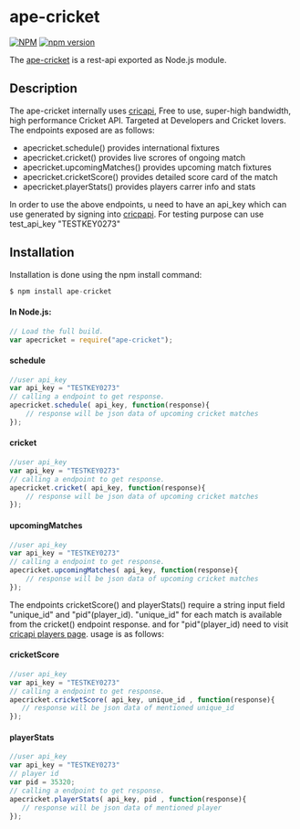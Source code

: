 # ape-cricket

[![NPM](https://nodei.co/npm/ape-cricket.png?downloads=true&downloadRank=true&stars=true)](https://nodei.co/npm/ape-cricket/)
[![npm version](https://badge.fury.io/js/ape-cricket.svg)](http://apecricket.herokuapp.com/documentation#)

The [ape-cricket](http://apecricket.herokuapp.com/documentation#) is a rest-api exported as Node.js module.

## Description

The ape-cricket internally uses [cricapi](http://www.cricapi.com/), Free to use, super-high bandwidth, high performance Cricket API. Targeted at Developers and Cricket lovers.<br>
 The endpoints exposed are as follows:

 * apecricket.schedule() provides international fixtures
 * apecricket.cricket() provides live scrores  of ongoing match 
 * apecricket.upcomingMatches() provides upcoming match fixtures 
 * apecricket.cricketScore() provides detailed score card of the match
 * apecricket.playerStats() provides players carrer info and stats
 
 In order to use the above endpoints, u need to have an api_key which can use generated by signing into [cricpapi](http://www.cricapi.com). For testing purpose can use test_api_key "TESTKEY0273"

## Installation
Installation is done using the npm install command:
```js
$ npm install ape-cricket
```

#### In Node.js:

```js
// Load the full build. 
var apecricket = require("ape-cricket");
```

#### schedule
```js
//user api_key
var api_key = "TESTKEY0273"
// calling a endpoint to get response.
apecricket.schedule( api_key, function(response){ 
    // response will be json data of upcoming cricket matches
});
```

#### cricket
```js
//user api_key
var api_key = "TESTKEY0273"
// calling a endpoint to get response.
apecricket.cricket( api_key, function(response){ 
    // response will be json data of upcoming cricket matches
});
```

#### upcomingMatches
```js
//user api_key
var api_key = "TESTKEY0273"
// calling a endpoint to get response.
apecricket.upcomingMatches( api_key, function(response){ 
    // response will be json data of upcoming cricket matches
});
```

The endpoints cricketScore() and playerStats() require a string input field "unique_id" and "pid"(player_id). "unique_id" for each match is available from the cricket() endpoint response. and for "pid"(player_id) need to visit [cricapi players page](http://www.cricapi.com/players/). usage is as follows:


#### cricketScore
 ```js
//user api_key
var api_key = "TESTKEY0273"
// calling a endpoint to get response.
apecricket.cricketScore( api_key, unique_id , function(response){ 
    // response will be json data of mentioned unique_id
});
``` 

#### playerStats
 ```js
//user api_key
var api_key = "TESTKEY0273"
// player id
var pid = 35320;
// calling a endpoint to get response.
apecricket.playerStats( api_key, pid , function(response){ 
    // response will be json data of mentioned player
});
```  
